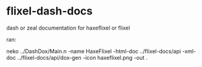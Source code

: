 # flixel-dash-docs
dash or zeal documentation for haxeflixel or flixel

ran:

neko ../DashDox/Main.n -name HaxeFlixel -html-doc ../flixel-docs/api -xml-doc ../flixel-docs/api/dox-gen -icon haxeflixel.png -out .

